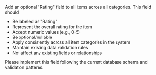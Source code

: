 Add an optional "Rating" field to all items across all categories. This field should:

- Be labeled as "Rating"
- Represent the overall rating for the item
- Accept numeric values (e.g., 0-5)
- Be optional/nullable
- Apply consistently across all item categories in the system
- Maintain existing data validation rules
- Not affect any existing fields or relationships

Please implement this field following the current database schema and validation patterns.